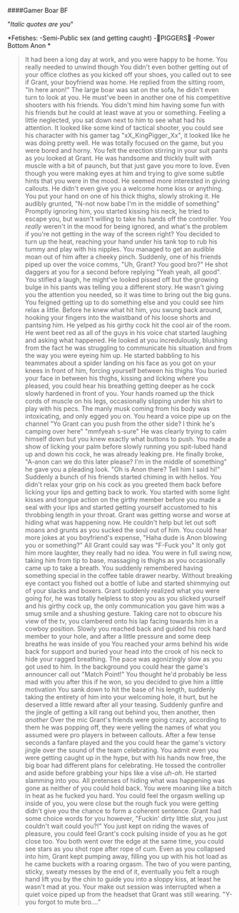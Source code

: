 ####Gamer Boar BF

"*Italic quotes are you*"

*Fetishes:
-Semi-Public sex (and getting caught)
-🚨PIGGERS🚨
-Power Bottom Anon
*

>It had been a long day at work, and you were happy to be home. You really needed to unwind though
>You didn't even bother getting out of your office clothes as you kicked off your shoes, you called out to see if Grant, your boyfriend was home.
>He replied from the sitting room, "In here anon!"
>The large boar was sat on the sofa, he didn't even turn to look at you. He must've been in another one of his competitive shooters with his friends.
>You didn't mind him having some fun with his friends but he could at least wave at you or something.
>Feeling a little neglected, you sat down next to him to see what had his attention. It looked like some kind of tactical shooter, you could see his character with his gamer tag "xX_KingPigger_Xx", it looked like he was doing pretty well.
>He was totally focused on the game, but you were bored and horny. You felt the erection stirring in your suit pants as you looked at Grant.
>He was handsome and thickly built with muscle with a bit of paunch, but that just gave you more to love.
>Even though you were making eyes at him and trying to give some subtle hints that you were in the mood. He seemed more interested in giving callouts. He didn't even give you a welcome home kiss or anything.
>You put your hand on one of his thick thighs, slowly stroking it. He audibly grunted, "N-not now babe I'm in the middle of something"
>Promptly ignoring him, you started kissing his neck, he tried to escape you, but wasn't willing to take his hands off the controller.
>You *really* weren't in the mood for being ignored, and what's the problem if you're not getting in the way of the screen right?
>You decided to turn up the heat, reaching your hand under his tank top to rub his tummy and play with his nipples. You managed to get an audible moan out of him after a cheeky pinch.
>Suddenly, one of his friends piped up over the voice comms, "Uh, Grant? You good bro?"
>He shot daggers at you for a second before replying "Yeah yeah, all good". You stifled a laugh, he might've looked pissed off but the growing bulge in his pants was telling you a different story.
>He wasn't giving you the attention you needed, so it was time to bring out the big guns. 
>You feigned getting up to do something else and you could see him relax a little. Before he knew what hit him, you swung back around, hooking your fingers into the waistband of his loose shorts and pantsing him.
>He yelped as his girthy cock hit the cool air of the room. He went beet red as all of the guys in his voice chat started laughing and asking what happened.
>He looked at you incredulously, blushing from the fact he was struggling to communicate his situation and from the way you were eyeing him up.
>He started babbling to his teammates about a spider landing on his face as you got on your knees in front of him, forcing yourself between his thighs
>You buried your face in between his thighs, kissing and licking where you pleased, you could hear his breathing getting deeper as he cock slowly hardened in front of you.
>Your hands roamed up the thick cords of muscle on his legs, occasionally slipping under his shirt to play with his pecs.
>The manly musk coming from his body was intoxicating, and only egged you on.
>You heard a voice pipe up on the channel "Yo Grant can you push from the other side? I think he's camping over here"
>"mmfyeah s-sure" He was clearly trying to calm himself down but you knew exactly what buttons to push.
>You made a show of licking your palm before slowly running you spit-lubed hand up and down his cock, he was already leaking pre.
>He finally broke, "A-anon can we do this later please? I'm in the middle of something" he gave you a pleading look.
>"Oh is Anon there? Tell him I said hi!" Suddenly a bunch of his friends started chiming in with hellos. 
>You didn't relax your grip on his cock as you greeted them back before licking your lips and getting back to work.
>You started with some light kisses and tongue action on the girthy member before you made a seal with your lips and started getting yourself accustomed to his throbbing length in your throat.
>Grant was getting worse and worse at hiding what was happening now. He couldn't help but let out soft moans and grunts as you sucked the soul out of him.
>You could hear more jokes at you boyfriend's expense, "Haha dude is Anon blowing you or something?"
>All Grant could say was "F-Fuck you" It only got him more laughter, they really had no idea.
>You were in full swing now, taking him from tip to base, massaging is thighs as you occasionally came up to take a breath.
>You suddenly remembered having something special in the coffee table drawer nearby.
>Without breaking eye contact you fished out a bottle of lube and started shimmying out of your slacks and boxers.
>Grant suddenly realized what you were going for, he was totally helpless to stop you as you slicked yourself and his girthy cock up, the only communication you gave him was a smug smile and a shushing gesture.
>Taking care not to obscure his view of the tv, you clambered onto his lap facing towards him in a cowboy position.
>Slowly you reached back and guided his rock hard member to your hole, and after a little pressure and some deep breaths he was inside of you
>You reached your arms behind his wide back for support and buried your head into the crook of his neck to hide your ragged breathing.
>The pace was agonizingly slow as you got used to him. In the background you could hear the game's announcer call out "Match Point!"
>You thought he'd probably be less mad with you after this if he won, so you decided to give him a little motivation
>You sank down to hit the base of his length, suddenly taking the entirety of him into your welcoming hole, it hurt, but he deserved a little reward after all your teasing.
>Suddenly gunfire and the jingle of getting a kill rang out behind you, then another, then *another*
>Over the mic Grant's friends were going crazy, according to them he was popping off, they were yelling the names of what you assumed were pro players in between callouts.
>After a few tense seconds a fanfare played and the you could hear the game's victory jingle over the sound of the team celebrating. 
>You admit even you were getting caught up in the hype, but with his hands now free, the big boar had different plans for celebrating.
>He tossed the controller and aside before grabbing your hips like a vise *uh-oh*.
>He started slamming into you. All pretenses of hiding what was happening was gone as neither of you could hold back.
>You were moaning like a bitch in heat as he fucked you hard.
>You could feel the orgasm welling up inside of you, you were close but the rough fuck you were getting didn't give you the chance to form a coherent sentence.
>Grant had some choice words for you however, "Fuckin' dirty little *slut*, you just couldn't wait could you?!"
>You just kept on riding the waves of pleasure, you could feel Grant's cock pulsing inside of you as he got close too.
>You both went over the edge at the same time, you could see stars as you shot rope after rope of cum.
>Even as you collapsed into him, Grant kept pumping away, filling you up with his hot load as he came buckets with a roaring orgasm.
>The two of you were panting, sticky, sweaty messes by the end of it, eventually you felt a rough hand lift you by the chin to guide you into a sloppy kiss, at least he wasn't mad at you.
>Your make out session was interrupted when a quiet voice piped up from the headset that Grant was still wearing. "Y-you forgot to mute bro...."
